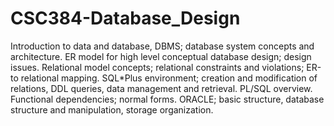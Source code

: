 # CSC384-Database_Design

Introduction to data and database, DBMS; database system concepts and architecture. ER model for high level conceptual database design; design issues. Relational model concepts;
relational constraints and violations; ER-to relational mapping. SQL*Plus environment; creation and modification of relations, DDL queries, data management and retrieval. PL/SQL
overview. Functional dependencies; normal forms. ORACLE; basic structure, database structure and manipulation, storage organization. 
